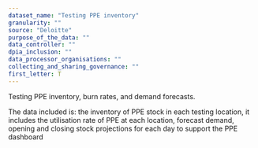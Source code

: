 ```yaml
---
dataset_name: "Testing PPE inventory"
granularity: ""
source: "Deloitte"
purpose_of_the_data: ""
data_controller: ""
dpia_inclusion: ""
data_processor_organisations: ""
collecting_and_sharing_governance: ""
first_letter: T
---
```

Testing PPE inventory, burn rates, and demand forecasts.

The data included is: the inventory of PPE stock in each testing location, it includes the utilisation rate of PPE at each location, forecast demand, opening and closing stock projections for each day to support the PPE dashboard